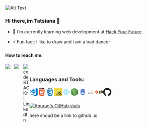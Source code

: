 ![Alt Text](https://media.giphy.com/media/3owyp2SViuDIGh8YoM/giphy.gif)
### Hi there,im Tatsiana 👋 


- 🌱 I’m currently learning web development at [Hack Your Future](https://hackyourfuture.be/).




- ⚡ Fun fact: i like to draw and i am a bad dancer
#### How to reach me: 

[<img align="left" alt=" " width="28px" src="https://i.pinimg.com/200x150/f7/99/20/f79920f4cb34986684e29df42ec0cebe.jpg" />](https://www.facebook.com/)

[<img align="left" alt=" " width="29px" src="https://i.pinimg.com/736x/1e/1e/8f/1e1e8fbfed3d555c052154b6bad2c05c.jpg" />](https://www.gmail.com/)

[<img align="left" alt="codeSTACKr | LinkedIn" width="20px" src="https://cdn.jsdelivr.net/npm/simple-icons@v3/icons/linkedin.svg" />](www.linkedin.com)

<br />

### Languages and Tools:

<img align="left" alt="Visual Studio Code" width="26px" src="https://raw.githubusercontent.com/github/explore/80688e429a7d4ef2fca1e82350fe8e3517d3494d/topics/visual-studio-code/visual-studio-code.png" />
<img align="left" alt="HTML5" width="26px" src="https://raw.githubusercontent.com/github/explore/80688e429a7d4ef2fca1e82350fe8e3517d3494d/topics/html/html.png" />
<img align="left" alt="CSS3" width="26px" src="https://raw.githubusercontent.com/github/explore/80688e429a7d4ef2fca1e82350fe8e3517d3494d/topics/css/css.png" />

<img align="left" alt="JavaScript" width="26px" src="https://raw.githubusercontent.com/github/explore/80688e429a7d4ef2fca1e82350fe8e3517d3494d/topics/javascript/javascript.png" />

<img align="left" alt="React" width="26px" src="https://raw.githubusercontent.com/github/explore/80688e429a7d4ef2fca1e82350fe8e3517d3494d/topics/react/react.png" />

<img align="left" alt="Node.js" width="26px" src="https://raw.githubusercontent.com/github/explore/80688e429a7d4ef2fca1e82350fe8e3517d3494d/topics/nodejs/nodejs.png" />

<img align="left" alt="SQL" width="26px" src="https://raw.githubusercontent.com/github/explore/80688e429a7d4ef2fca1e82350fe8e3517d3494d/topics/sql/sql.png" />


<img align="left" alt="MySQL" width="26px" src="https://raw.githubusercontent.com/github/explore/80688e429a7d4ef2fca1e82350fe8e3517d3494d/topics/mysql/mysql.png" />


<img align="left" alt="Git" width="26px" src="https://raw.githubusercontent.com/github/explore/80688e429a7d4ef2fca1e82350fe8e3517d3494d/topics/git/git.png" />

<img align="left" alt="GitHub" width="26px" src="https://raw.githubusercontent.com/github/explore/78df643247d429f6cc873026c0622819ad797942/topics/github/github.png" />

<br />
<br />

[![Anurag's GitHub stats](https://github-readme-stats.vercel.app/api?username=TatsianaRud&theme=dark&show_icons=true)](https://github.com/anuraghazra/github-readme-stats)

here shoud be a link to github .io